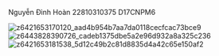 Nguyễn Đình Hoàn 
22810310375
D17CNPM6

![z6421653170120_aad4b954b7aa7da0118cecfcac73bce9](https://github.com/user-attachments/assets/b4be1388-7930-4997-88c8-06a54a244238)
![z6443828390726_cadeb1375dbe5a2e96d932a8a325c236](https://github.com/user-attachments/assets/88f8d069-6775-4482-97ff-a6f642b8356f)
![z6421653181538_5d12c49b2c81d8835d4a42c65e150af2](https://github.com/user-attachments/assets/a5b0c117-d57e-4711-857f-47d1edca19ff)
